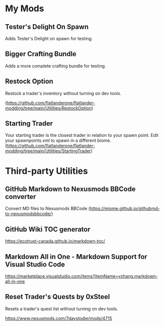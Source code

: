 # My Mods

## Tester's Delight On Spawn

Adds Tester's Delight on spawn for testing.

## Bigger Crafting Bundle

Adds a more complete crafting bundle for testing.

## Restock Option

Restock a trader's inventory without turning on dev tools.

(https://github.com/flatlanderone/flatlander-modding/tree/main/Utilities/RestockOption)

## Starting Trader

Your starting trader is the closest trader in relation to your spawn point. Edit your spawnpoints.xml to spawn in a different biome.
(https://github.com/flatlanderone/flatlander-modding/tree/main/Utilities/StartingTrader)

# Third-party Utilities

## GitHub Markdown to Nexusmods BBCode converter

Convert MD files to Nexusmods BBCode
(https://miome.github.io/githubmd-to-nexusmodsbbcode/)

## GitHub Wiki TOC generator

https://ecotrust-canada.github.io/markdown-toc/

## Markdown All in One - Markdown Support for Visual Studio Code

https://marketplace.visualstudio.com/items?itemName=yzhang.markdown-all-in-one

## Reset Trader's Quests by 0xSteel

Resets a trader's quest list without turning on dev tools.

https://www.nexusmods.com/7daystodie/mods/4715


